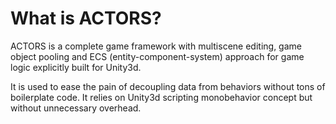 # What is ACTORS? 
ACTORS is a complete game framework with multiscene editing, game object pooling and ECS (entity-component-system) approach for game logic explicitly built for Unity3d.

It is used to ease the pain of decoupling data from behaviors without tons of boilerplate code. It relies on Unity3d scripting monobehavior concept but without unnecessary overhead.